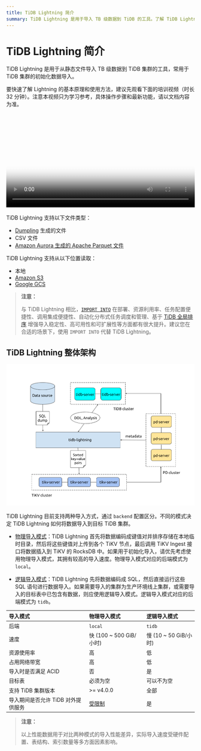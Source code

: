 ```yaml
---
title: TiDB Lightning 简介
summary: TiDB Lightning 是用于导入 TB 级数据到 TiDB 的工具。了解 TiDB Lightning 的基本原理和使用方法。
---
```


# TiDB Lightning 简介

TiDB Lightning 是用于从静态文件导入 TB 级数据到 TiDB 集群的工具，常用于 TiDB 集群的初始化数据导入。

要快速了解 Lightning 的基本原理和使用方法，建议先观看下面的培训视频（时长 32 分钟）。注意本视频只为学习参考，具体操作步骤和最新功能，请以文档内容为准。

<video src="https://download.pingcap.com/docs-cn%2FLesson19_lightning.mp4" width="100%" height="100%" controls="controls" poster="https://download.pingcap.com/docs-cn/poster_lesson19.png"></video>

TiDB Lightning 支持以下文件类型：

- [Dumpling](/dumpling-overview.md) 生成的文件
- CSV 文件
- [Amazon Aurora 生成的 Apache Parquet 文件](/migrate-aurora-to-tidb.md)

TiDB Lightning 支持从以下位置读取：

- 本地
- [Amazon S3](/external-storage-uri.md#amazon-s3-uri-格式)
- [Google GCS](/external-storage-uri.md#gcs-uri-格式)

> **注意：**
>
> 与 TiDB Lightning 相比，[`IMPORT INTO`](/sql-statements/sql-statement-import-into.md) 在部署、资源利用率、任务配置便捷性、调用集成便捷性、自动化分布式任务调度和管理、基于 [TiDB 全局排序](/tidb-global-sort.md) 增强导入稳定性、高可用性和可扩展性等方面都有很大提升。建议您在合适的场景下，使用 `IMPORT INTO` 代替 TiDB Lightning。

## TiDB Lightning 整体架构

![TiDB Lightning 整体架构](/media/tidb-lightning-architecture.png)

TiDB Lightning 目前支持两种导入方式，通过 `backend` 配置区分。不同的模式决定 TiDB Lightning 如何将数据导入到目标 TiDB 集群。

- [物理导入模式](/tidb-lightning/tidb-lightning-physical-import-mode.md)：TiDB Lightning 首先将数据编码成键值对并排序存储在本地临时目录，然后将这些键值对上传到各个 TiKV 节点，最后调用 TiKV Ingest 接口将数据插入到 TiKV 的 RocksDB 中。如果用于初始化导入，请优先考虑使用物理导入模式，其拥有较高的导入速度。物理导入模式对应的后端模式为 `local`。

- [逻辑导入模式](/tidb-lightning/tidb-lightning-logical-import-mode.md)：TiDB Lightning 先将数据编码成 SQL，然后直接运行这些 SQL 语句进行数据导入。如果需要导入的集群为生产环境线上集群，或需要导入的目标表中已包含有数据，则应使用逻辑导入模式。逻辑导入模式对应的后端模式为 `tidb`。

| 导入模式 | 物理导入模式 | 逻辑导入模式 |
|:---|:---|:---|
| 后端 | `local` | `tidb` |
| 速度 | 快 (100 ~ 500 GiB/小时) | 慢 (10 ~ 50 GiB/小时) |
| 资源使用率 | 高 | 低 |
| 占用网络带宽 | 高 | 低 |
| 导入时是否满足 ACID | 否 | 是 |
| 目标表 | 必须为空 |  可以不为空 |
| 支持 TiDB 集群版本 | >= v4.0.0| 全部 |
| 导入期间是否允许 TiDB 对外提供服务 | [受限制](/tidb-lightning/tidb-lightning-physical-import-mode.md#使用限制) | 是 |

> **注意：**
>
> 以上性能数据用于对比两种模式的导入性能差异，实际导入速度受硬件配置、表结构、索引数量等多方面因素影响。

